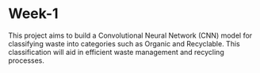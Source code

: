 # Week-1
This project aims to build a Convolutional Neural Network (CNN) model for classifying waste into categories such as Organic and Recyclable. This classification will aid in efficient waste management and recycling processes.
